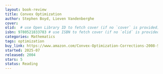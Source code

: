 ```yaml
---
layout: book-review
title: Convex Optimization
author: Stephen Boyd, Lieven Vandenberghe
cover: 
olid:  # use Open Library ID to fetch cover (if no `cover` is provided)
isbn: 9780521833783 # use ISBN to fetch cover (if no `olid` is provided, dashes are optional)
categories: Mathematics
tags: optimization
buy_link: https://www.amazon.com/Convex-Optimization-Corrections-2008-Stephen/dp/0521833787
started: 2025-07
released: 2004
stars: 5
status: Reading
---
```



